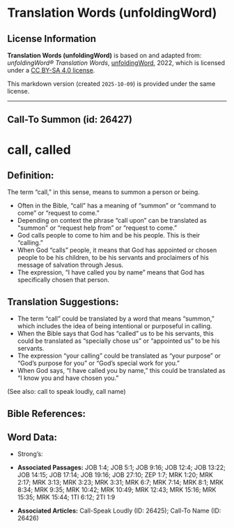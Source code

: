 # Translation Words (unfoldingWord)

## License Information

**Translation Words (unfoldingWord)** is based on and adapted from: _unfoldingWord® Translation Words_, [unfoldingWord](https://unfoldingword.org/utw), 2022, which is licensed under a [CC BY-SA 4.0 license](https://creativecommons.org/licenses/by-sa/4.0/legalcode.en).

This markdown version (created `2025-10-09`) is provided under the same license.



--------------------------------

## Call-To Summon (id: 26427)

call, called
============

Definition:
-----------

The term “call,” in this sense, means to summon a person or being.

* Often in the Bible, “call” has a meaning of “summon” or “command to come” or “request to come.”
* Depending on context the phrase “call upon” can be translated as "summon" or “request help from” or “request to come.”
* God calls people to come to him and be his people. This is their “calling.”
* When God “calls” people, it means that God has appointed or chosen people to be his children, to be his servants and proclaimers of his message of salvation through Jesus.
* The expression, “I have called you by name” means that God has specifically chosen that person.

Translation Suggestions:
------------------------

* The term “call” could be translated by a word that means “summon,” which includes the idea of being intentional or purposeful in calling.
* When the Bible says that God has “called” us to be his servants, this could be translated as “specially chose us” or “appointed us” to be his servants.
* The expression “your calling” could be translated as “your purpose” or “God’s purpose for you” or “God’s special work for you.”
* When God says, “I have called you by name,” this could be translated as “I know you and have chosen you.”

(See also: call to speak loudly, call name)

Bible References:
-----------------

Word Data:
----------

* Strong’s:

* **Associated Passages:** JOB 1:4; JOB 5:1; JOB 9:16; JOB 12:4; JOB 13:22; JOB 14:15; JOB 17:14; JOB 19:16; JOB 27:10; ZEP 1:7; MRK 1:20; MRK 2:17; MRK 3:13; MRK 3:23; MRK 3:31; MRK 6:7; MRK 7:14; MRK 8:1; MRK 8:34; MRK 9:35; MRK 10:42; MRK 10:49; MRK 12:43; MRK 15:16; MRK 15:35; MRK 15:44; 1TI 6:12; 2TI 1:9
* **Associated Articles:** Call-Speak Loudly (ID: 26425); Call-To Name (ID: 26426)

